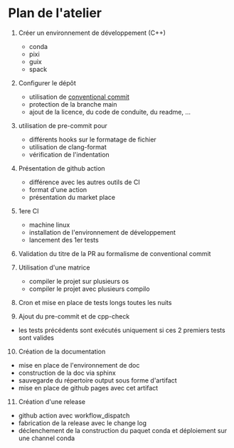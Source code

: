 # Plan de l'atelier

1. Créer un environnement de développement (C++)
    - conda
    - pixi
    - guix
    - spack

2. Configurer le dépôt
   - utilisation de [conventional commit](https://www.conventionalcommits.org/en/v1.0.0/)
   - protection de la branche main
   - ajout de la licence, du code de conduite, du readme, ...

3. utilisation de pre-commit pour
   - différents hooks sur le formatage de fichier
   - utilisation de clang-format
   - vérification de l'indentation

4. Présentation de github action
    - différence avec les autres outils de CI
    - format d'une action
    - présentation du market place

5. 1ere CI
   - machine linux
   - installation de l'environnement de développement
   - lancement des 1er tests

6. Validation du titre de la PR au formalisme de conventional commit
   
7. Utilisation d'une matrice
    - compiler le projet sur plusieurs os
    - compiler le projet avec plusieurs compilo

8. Cron et mise en place de tests longs toutes les nuits

9.  Ajout du pre-commit et de cpp-check
   - les tests précédents sont exécutés uniquement si ces 2 premiers tests sont valides

10. Création de la documentation
   - mise en place de l'environnement de doc
   - construction de la doc via sphinx
   - sauvegarde du répertoire output sous forme d'artifact
   - mise en place de github pages avec cet artifact

11. Création d'une release
   - github action avec workflow_dispatch
   - fabrication de la release avec le change log
   - déclenchement de la construction du paquet conda et déploiement sur une channel conda